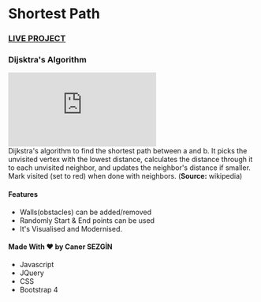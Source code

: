 # Shortest Path 


### [LIVE PROJECT](https://canersezgin.github.io/shortest-path-js/)

### Dijsktra's Algorithm
![alt text](http://www.wikizeroo.com/index.php?q=aHR0cDovL3VwbG9hZC53aWtpbWVkaWEub3JnL3dpa2lwZWRpYS9jb21tb25zLzUvNTcvRGlqa3N0cmFfQW5pbWF0aW9uLmdpZg
)
<br>
Dijkstra's algorithm to find the shortest path between a and b. It picks the unvisited vertex with the lowest distance, calculates the distance through it to each unvisited neighbor, and updates the neighbor's distance if smaller. Mark visited (set to red) when done with neighbors.
(**Source:** wikipedia)

#### Features
* Walls(obstacles) can be added/removed
* Randomly Start & End points can be used
* It's Visualised and Modernised. 

#### Made With ❤ by Caner SEZGİN 
* Javascript 
* JQuery 
* CSS 
* Bootstrap 4
